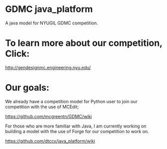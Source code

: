 # GDMC java_platform
A java model for NYUGIL GDMC competition.


# To learn more about our competition, Click:
http://gendesignmc.engineering.nyu.edu/


# Our goals:
We already have a competition model for Python user to join our competition with the use of MCEdit;

https://github.com/mcgreentn/GDMC/wiki

For those who are more familiar with Java, I am currently working on building a model with the use of Forge for our competition to work on.

https://github.com/dtccx/java_platform/wiki